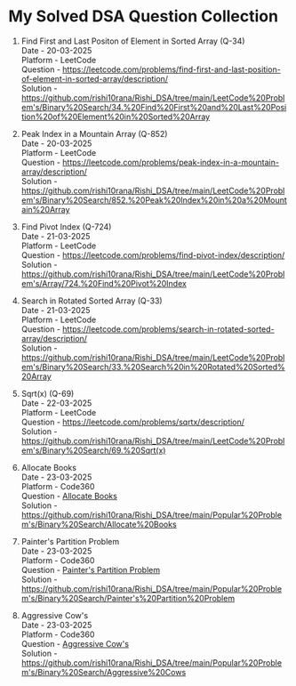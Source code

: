 # My Solved DSA Question Collection

1. Find First and Last Positon of Element in Sorted Array (Q-34)  
	Date - 20-03-2025  
	Platform - LeetCode  
	Question - https://leetcode.com/problems/find-first-and-last-position-of-element-in-sorted-array/description/  
	Solution - https://github.com/rishi10rana/Rishi_DSA/tree/main/LeetCode%20Problem's/Binary%20Search/34.%20Find%20First%20and%20Last%20Position%20of%20Element%20in%20Sorted%20Array  

2. Peak Index in a Mountain Array (Q-852)  
 	Date - 20-03-2025  
	Platform - LeetCode  
	Question - https://leetcode.com/problems/peak-index-in-a-mountain-array/description/  
	Solution - https://github.com/rishi10rana/Rishi_DSA/tree/main/LeetCode%20Problem's/Binary%20Search/852.%20Peak%20Index%20in%20a%20Mountain%20Array  

3. Find Pivot Index (Q-724)  
	Date - 21-03-2025  
	Platform - LeetCode  
	Question - https://leetcode.com/problems/find-pivot-index/description/  
	Solution - https://github.com/rishi10rana/Rishi_DSA/tree/main/LeetCode%20Problem's/Array/724.%20Find%20Pivot%20Index  

4. Search in Rotated Sorted Array (Q-33)  
 	Date - 21-03-2025  
	Platform - LeetCode  
	Question - https://leetcode.com/problems/search-in-rotated-sorted-array/description/  
	Solution - https://github.com/rishi10rana/Rishi_DSA/tree/main/LeetCode%20Problem's/Binary%20Search/33.%20Search%20in%20Rotated%20Sorted%20Array  

5. Sqrt(x) (Q-69)  
 	Date - 22-03-2025  
	Platform - LeetCode  
	Question - https://leetcode.com/problems/sqrtx/description/  
	Solution - https://github.com/rishi10rana/Rishi_DSA/tree/main/LeetCode%20Problem's/Binary%20Search/69.%20Sqrt(x)  

6. Allocate Books  
 	Date - 23-03-2025  
	Platform - Code360  
	Question - [Allocate Books](https://www.naukri.com/code360/problems/allocate-books_1089560?source=youtube&campaign=love_babbar_codestudio2&utm_source=youtube&utm_medium=affiliate&utm_campaign=love_babbar_codestudio2&count=25&search=Allocate&sort_entity=order&sort_order=ASC&leftPanelTabValue=PROBLEM&customSource=studio_nav&page=1&attempt_status=NOT_ATTEMPTED)  
	Solution - https://github.com/rishi10rana/Rishi_DSA/tree/main/Popular%20Problem's/Binary%20Search/Allocate%20Books  

7. Painter's Partition Problem  
 	Date - 23-03-2025  
	Platform - Code360  
	Question - [Painter's Partition Problem](https://www.naukri.com/code360/problems/painter's-partition-problem_1089557?source=youtube&campaign=love_babbar_codestudio2&utm_source=youtube&utm_medium=affiliate&utm_campaign=love_babbar_codestudio2&leftPanelTabValue=PROBLEM)  
	Solution - https://github.com/rishi10rana/Rishi_DSA/tree/main/Popular%20Problem's/Binary%20Search/Painter's%20Partition%20Problem  

8. Aggressive Cow's  
 	Date - 23-03-2025  
	Platform - Code360  
	Question - [Aggressive Cow's](https://www.naukri.com/code360/problems/aggressive-cows_1082559?interviewProblemRedirection=true&search=Aggress&attempt_status=COMPLETED)  
	Solution - https://github.com/rishi10rana/Rishi_DSA/tree/main/Popular%20Problem's/Binary%20Search/Aggressive%20Cows  